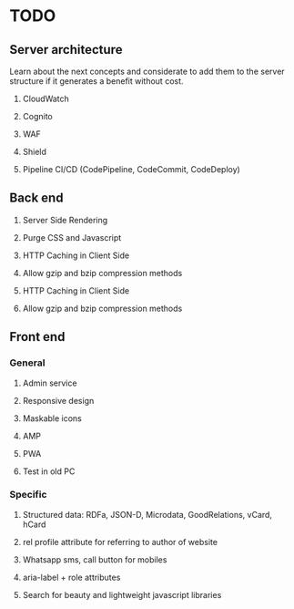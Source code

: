 # TODO

## Server architecture

Learn about the next concepts and considerate to add them to the server
structure if it generates a benefit without cost.

1) CloudWatch

2) Cognito

3) WAF

4) Shield

5) Pipeline CI/CD (CodePipeline, CodeCommit, CodeDeploy)

## Back end

1) Server Side Rendering

3) Purge CSS and Javascript

4) HTTP Caching in Client Side

5) Allow gzip and bzip compression methods

6) HTTP Caching in Client Side

7) Allow gzip and bzip compression methods

## Front end

### General

1) Admin service

2) Responsive design

3) Maskable icons

4) AMP

5) PWA

6) Test in old PC

### Specific

1) Structured data: RDFa, JSON-D, Microdata, GoodRelations, vCard, hCard

2) rel profile attribute for referring to author of website

3) Whatsapp sms, call button for mobiles

4) aria-label + role attributes

5) Search for beauty and lightweight javascript libraries

